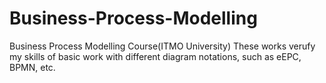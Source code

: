 # Business-Process-Modelling
Business Process Modelling Course(ITMO University)
These works verufy my skills of basic work with different diagram notations, such as eEPC, BPMN, etc.
